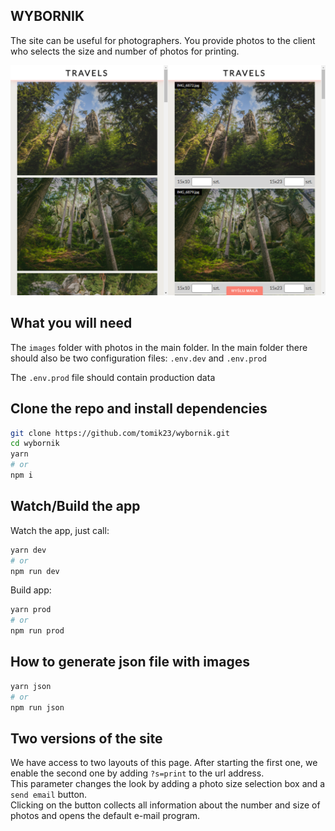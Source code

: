 ## WYBORNIK
The site can be useful for photographers. You provide photos to the client who selects the size and number of photos for printing.

<img src="wybornik-example.png">

## What you will need
The `images` folder with photos in the main folder.
In the main folder there should also be two configuration files: `.env.dev` and `.env.prod`

The `.env.prod` file should contain production data

## Clone the repo and install dependencies
```bash
git clone https://github.com/tomik23/wybornik.git
cd wybornik
yarn
# or
npm i
```

## Watch/Build the app
Watch the app, just call:

```bash
yarn dev
# or
npm run dev
```

Build app:

```bash
yarn prod
# or
npm run prod
```

## How to generate json file with images
```bash
yarn json
# or
npm run json
```

## Two versions of the site
We have access to two layouts of this page. After starting the first one, we enable the second one by adding `?s=print` to the url address.  
This parameter changes the look by adding a photo size selection box and a `send email` button.  
Clicking on the button collects all information about the number and size of photos and opens the default e-mail program.